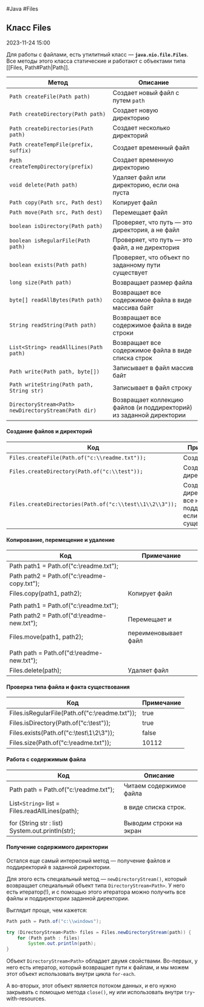 #Java #Files 
## Класс Files ###

2023-11-24 15:00

Для работы с файлами, есть утилитный класс — **`java.nio.file.Files`**.  Все методы этого класса статические и работают с объектами типа [[Files, Path#Path|Path]].

|Метод|Описание|
|---|---|
|`Path createFile(Path path)`|Создает новый файл с путем `path`|
|`Path createDirectory(Path path)`|Создает новую директорию|
|`Path createDirectories(Path path)`|Создает несколько директорий|
|`Path createTempFile(prefix, suffix)`|Создает временный файл|
|`Path createTempDirectory(prefix)`|Создает временную директорию|
|`void delete(Path path)`|Удаляет файл или директорию, если она пуста|
|`Path copy(Path src, Path dest)`|Копирует файл|
|`Path move(Path src, Path dest)`|Перемещает файл|
|`boolean isDirectory(Path path)`|Проверяет, что путь — это директория, а не файл|
|`boolean isRegularFile(Path path)`|Проверяет, что путь — это файл, а не директория|
|`boolean exists(Path path)`|Проверяет, что объект по заданному пути существует|
|`long size(Path path)`|Возвращает размер файла|
|`byte[] readAllBytes(Path path)`|Возвращает все содержимое файла в виде массива байт|
|`String readString(Path path)`|Возвращает все содержимое файла в виде строки|
|`List<String> readAllLines(Path path)`|Возвращает все содержимое файла в виде списка строк|
|`Path write(Path path, byte[])`|Записывает в файл массив байт|
|`Path writeString(Path path, String str)`|Записывает в файл строку|
|`DirectoryStream<Path> newDirectoryStream(Path dir)`|Возвращает коллекцию файлов (и поддиректорий) из заданной директории|
#### Создание файлов и директорий ####
|Код|Примечание|
|---|---|
|`Files.createFile(Path.of("c:\\readme.txt"));`|Создает файл|
|`Files.createDirectory(Path.of("c:\\test"));`|Создает директорию|
|`Files.createDirectories(Path.of("c:\\test\\1\\2\\3"));`|Создает директорию и все нужные поддиректории, если их не существует.|
#### Копирование, перемещение и удаление ####
|Код|Примечание|
|---|---|
|Path path1 = Path.of("c:\\readme.txt");||
|Path path2 = Path.of("c:\\readme-copy.txt");||
|Files.copy(path1, path2);|Копирует файл|
|||
|Path path1 = Path.of("c:\\readme.txt");||
|Path path2 = Path.of("d:\\readme-new.txt");|Перемещает и|
|Files.move(path1, path2);|переименовывает файл|
|||
|Path path = Path.of("d:\\readme-new.txt");||
|Files.delete(path);|Удаляет файл|
#### Проверка типа файла и факта существования ####
|Код|Примечание|
|---|---|
|Files.isRegularFile(Path.of("c:\\readme.txt"));|true|
|Files.isDirectory(Path.of("c:\\test"));|true|
|Files.exists(Path.of("c:\\test\\1\\2\\3"));|false|
|Files.size(Path.of("c:\\readme.txt"));|10112|
#### Работа с содержимым файла ####
|Код|Описание|
|---|---|
|Path path = Path.of("c:\\readme.txt");|Читаем содержимое файла|
|List`<String>` list = Files.readAllLines(path);| в виде списка строк.|
|||
|for (String str : list)  System.out.println(str);| Выводим строки на экран|
#### Получение содержимого директории ####

Остался еще самый интересный метод — получение файлов и поддиректорий в заданной директории.

Для этого есть специальный метод — `newDirectoryStream()`, который возвращает специальный объект типа `DirectoryStream<Path>`. У него есть итератор(!), и с помощью этого итератора можно получить все файлы и поддиректории заданной директории.

Выглядит проще, чем кажется:
```java
Path path = Path.of("c:\\windows");

try (DirectoryStream<Path> files = Files.newDirectoryStream(path)) {
	for (Path path : files)
	    System.out.println(path);
}
```
Объект `DirectoryStream<Path>` обладает двумя свойствами. Во-первых, у него есть итератор, который возвращает пути к файлам, и мы можем этот объект использовать внутри цикла `for-each`.

А во-вторых, этот объект является потоком данных, и его нужно закрывать с помощью метода `close()`, ну или использовать внутри `try`-with-resources.

